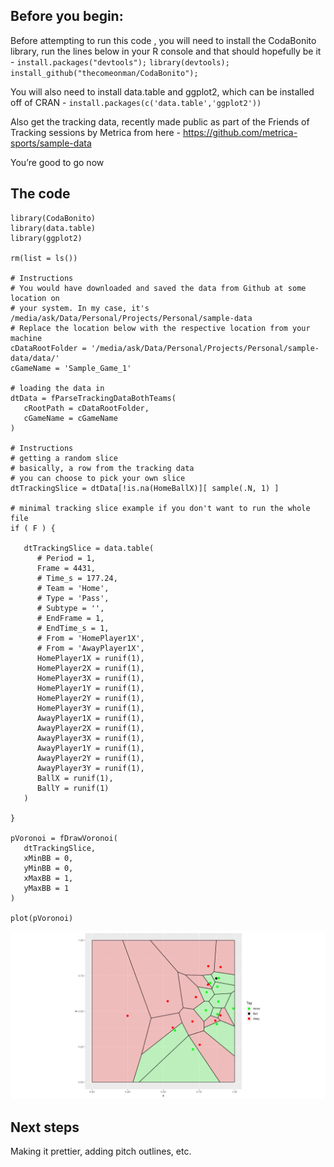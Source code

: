 Before you begin:
-----------------

Before attempting to run this code , you will need to install the
CodaBonito library, run the lines below in your R console and that
should hopefully be it - `install.packages("devtools");`
`library(devtools);` `install_github("thecomeonman/CodaBonito");`

You will also need to install data.table and ggplot2, which can be
installed off of CRAN - `install.packages(c('data.table','ggplot2'))`

Also get the tracking data, recently made public as part of the Friends
of Tracking sessions by Metrica from here -
<a href="https://github.com/metrica-sports/sample-data" class="uri">https://github.com/metrica-sports/sample-data</a>

You’re good to go now

The code
--------

    library(CodaBonito)
    library(data.table)
    library(ggplot2)

    rm(list = ls())

    # Instructions
    # You would have downloaded and saved the data from Github at some location on
    # your system. In my case, it's /media/ask/Data/Personal/Projects/Personal/sample-data
    # Replace the location below with the respective location from your machine
    cDataRootFolder = '/media/ask/Data/Personal/Projects/Personal/sample-data/data/'
    cGameName = 'Sample_Game_1'

    # loading the data in
    dtData = fParseTrackingDataBothTeams(
       cRootPath = cDataRootFolder,
       cGameName = cGameName
    )

    # Instructions
    # getting a random slice
    # basically, a row from the tracking data
    # you can choose to pick your own slice
    dtTrackingSlice = dtData[!is.na(HomeBallX)][ sample(.N, 1) ]

    # minimal tracking slice example if you don't want to run the whole file
    if ( F ) {

       dtTrackingSlice = data.table(
          # Period = 1,
          Frame = 4431,
          # Time_s = 177.24,
          # Team = 'Home',
          # Type = 'Pass',
          # Subtype = '',
          # EndFrame = 1,
          # EndTime_s = 1,
          # From = 'HomePlayer1X',
          # From = 'AwayPlayer1X',
          HomePlayer1X = runif(1),
          HomePlayer2X = runif(1),
          HomePlayer3X = runif(1),
          HomePlayer1Y = runif(1),
          HomePlayer2Y = runif(1),
          HomePlayer3Y = runif(1),
          AwayPlayer1X = runif(1),
          AwayPlayer2X = runif(1),
          AwayPlayer3X = runif(1),
          AwayPlayer1Y = runif(1),
          AwayPlayer2Y = runif(1),
          AwayPlayer3Y = runif(1),
          BallX = runif(1),
          BallY = runif(1)
       )

    }

    pVoronoi = fDrawVoronoi(
       dtTrackingSlice,
       xMinBB = 0,
       yMinBB = 0,
       xMaxBB = 1,
       yMaxBB = 1
    )

    plot(pVoronoi)

![](README_files/figure-markdown_strict/PlottingASlice-1.png)

Next steps
----------

Making it prettier, adding pitch outlines, etc.
